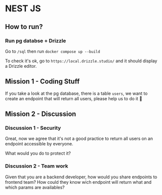 # NEST JS

## How to run?

### Run pg databse + Drizzle

Go to `/sql` then run `docker compose up --build`

To check it's ok, go to `https://local.drizzle.studio/` and it should display a Drizzle editor.

## Mission 1 - Coding Stuff

If you take a look at the pg database, there is a table `users`, we want to create an endpoint that will return all users, please help us to do it 🙏

## Mission 2 - Discussion

### Discussion 1 - Security

Great, now we agree that it's not a good practice to return all users on an endpoint accessible by everyone.

What would you do to protect it?

### Discussion 2 - Team work

Given that you are a backend developer, how would you share endpoints to frontend team? How could they know wich endpoint will return what and which params are availables?
